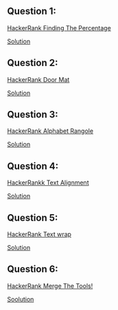 Question 1:
---------------------
[HackerRank Finding The Percentage](https://www.hackerrank.com/challenges/finding-the-percentage/problem)       

[Solution](https://github.com/Avi-1996/100DaysCodeChallenge/blob/master/100DayCode/Day39/Ques1.py)

Question 2:
--------------
[HackerRank Door Mat](https://www.hackerrank.com/challenges/designer-door-mat/problem)          

[Solution](https://github.com/Avi-1996/100DaysCodeChallenge/blob/master/100DayCode/Day39/Ques2.py)

Question 3:
-------------
[HackerRank Alphabet Rangole](https://www.hackerrank.com/challenges/alphabet-rangoli/problem)     

[Solution](https://github.com/Avi-1996/100DaysCodeChallenge/blob/master/100DayCode/Day39/Ques3.py)

Question 4:
----------------
[HackerRankk Text Alignment](https://www.hackerrank.com/challenges/text-alignment/problem)        

[Solution](https://github.com/Avi-1996/100DaysCodeChallenge/blob/master/100DayCode/Day39/Ques4.py) 

Question 5:
-------------
[HackerRank Text wrap](https://www.hackerrank.com/challenges/text-wrap/problem?h_r=next-challenge&h_v=legacy)     

[Solution](https://github.com/Avi-1996/100DaysCodeChallenge/blob/master/100DayCode/Day39/Ques5.py)

Question 6:
---------------
[HackerRank Merge The Tools!](https://www.hackerrank.com/challenges/merge-the-tools/problem)

[Soolution](https://github.com/Avi-1996/100DaysCodeChallenge/blob/master/100DayCode/Day39/Ques6.py)

